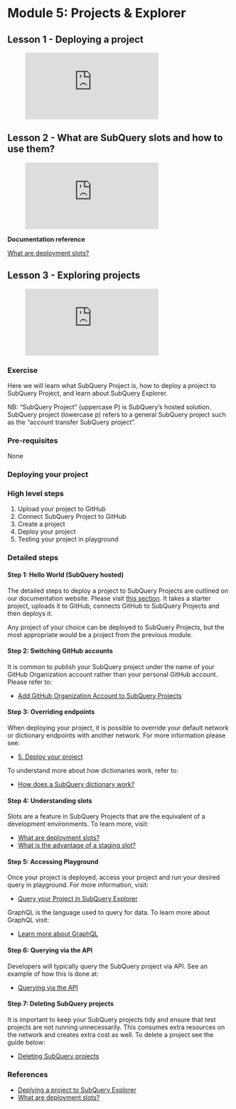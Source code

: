 # Module 5: Projects & Explorer

## Lesson 1 - Deploying a project

<figure class="video_container">
  <iframe src="https://www.youtube.com/embed/8QcFvd-_3YQ" frameborder="0" allowfullscreen="true"></iframe>
</figure>

## Lesson 2 - What are SubQuery slots and how to use them?

<figure class="video_container">
  <iframe src="https://www.youtube.com/embed/JeYa3JlxR1g" frameborder="0" allowfullscreen="true"></iframe>
</figure>

**Documentation reference**

[What are deployment slots?](/faqs/faqs/#how-much-does-it-cost-to-host-my-project-in-subquery-projects)

## Lesson 3 - Exploring projects

<figure class="video_container">
  <iframe src="https://www.youtube.com/embed/TMT00Ggs7tc" frameborder="0" allowfullscreen="true"></iframe>
</figure>

### Exercise

Here we will learn what SubQuery Project is, how to deploy a project to SubQuery Project, and learn about SubQuery Explorer.

NB: “SubQuery Project” (uppercase P) is SubQuery’s hosted solution. SubQuery project (lowercase p) refers to a general SubQuery project such as the “account transfer SubQuery project”.

### Pre-requisites

None

### Deploying your project

### High level steps

1. Upload your project to GitHub
2. Connect SubQuery Project to GitHub
3. Create a project
4. Deploy your project
5. Testing your project in playground

### Detailed steps

#### Step 1: Hello World (SubQuery hosted)

The detailed steps to deploy a project to SubQuery Projects are outlined on our documentation website. Please visit [this section](../../run_publish/publish.md). It takes a starter project, uploads it to GitHub, connects GitHub to SubQuery Projects and then deploys it.

Any project of your choice can be deployed to SubQuery Projects, but the most appropriate would be a project from the previous module.

#### Step 2: Switching GitHub accounts

It is common to publish your SubQuery project under the name of your GitHub Organization account rather than your personal GitHub account. Please refer to:

- [Add GitHub Organization Account to SubQuery Projects](/run_publish/publish.md#add-github-organization-account-to-subquery-projects)

#### Step 3: Overriding endpoints

When deploying your project, it is possible to override your default network or dictionary endpoints with another network. For more information please see:

- [5. Deploy your project](/run_publish/publish.md#deploy-your-first-version)

To understand more about how dictionaries work, refer to:

- [How does a SubQuery dictionary work?](/academy/tutorials_examples/dictionary.md)

#### Step 4: Understanding slots

Slots are a feature in SubQuery Projects that are the equivalent of a development environments. To learn more, visit:

- [What are deployment slots?](../../faqs/faqs.html#what-are-deployment-slots) 
- [What is the advantage of a staging slot?](../../faqs/faqs.html#what-is-the-advantage-of-a-staging-slot)

#### Step 5: Accessing Playground

Once your project is deployed, access your project and run your desired query in playground. For more information, visit:

- [Query your Project in SubQuery Explorer](/run_publish/query.md)

GraphQL is the language used to query for data. To learn more about GraphQL visit:

- [Learn more about GraphQL](/run_publish/graphql.md)

#### Step 6: Querying via the API

Developers will typically query the SubQuery project via API. See an example of how this is done at:

- [Querying via the API](../../quickstart/quickstart_chains/polkadot.html#_6-query-your-project)

#### Step 7: Deleting SubQuery projects

It is important to keep your SubQuery projects tidy and ensure that test projects are not running unnecessarily. This consumes extra resources on the network and creates extra cost as well. To delete a project see the guide below:

- [Deleting SubQuery projects](/academy/tutorials_examples/delete-projects.md)

### References

- [Deplying a project to SubQuery Explorer](/assets/pdf/Deploying_Subquery_Project)
- [What are deployment slots?](../../faqs/faqs.html#what-are-deployment-slots)
